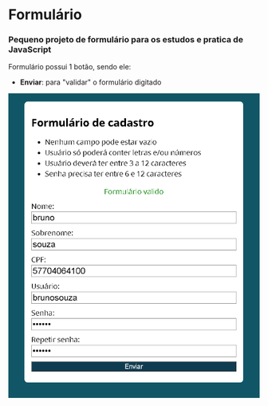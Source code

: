 # Formulário

<h3>Pequeno projeto de formulário para os estudos e pratica de JavaScript</h3>

<p>
Formulário possui 1 botão, sendo ele: </br>
<ul>
    <li><b>Enviar</b>: para "validar" o formulário digitado</li>
</ul>
</p>

![Formulario](/readme-assets/formulario.png?raw=true 'Formulario')
